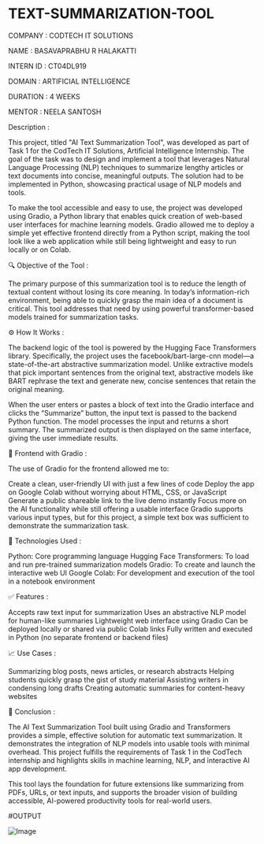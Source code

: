 # TEXT-SUMMARIZATION-TOOL

COMPANY : CODTECH IT SOLUTIONS

NAME : BASAVAPRABHU R HALAKATTI

INTERN ID : CT04DL919

DOMAIN : ARTIFICIAL INTELLIGENCE

DURATION : 4 WEEKS

MENTOR : NEELA SANTOSH

Description :

This project, titled "AI Text Summarization Tool", was developed as part of Task 1 for the CodTech IT Solutions, Artificial Intelligence Internship. The goal of the task was to design and implement a tool that leverages Natural Language Processing (NLP) techniques to summarize lengthy articles or text documents into concise, meaningful outputs. The solution had to be implemented in Python, showcasing practical usage of NLP models and tools.

To make the tool accessible and easy to use, the project was developed using Gradio, a Python library that enables quick creation of web-based user interfaces for machine learning models. Gradio allowed me to deploy a simple yet effective frontend directly from a Python script, making the tool look like a web application while still being lightweight and easy to run locally or on Colab.

🔍 Objective of the Tool :

The primary purpose of this summarization tool is to reduce the length of textual content without losing its core meaning. In today’s information-rich environment, being able to quickly grasp the main idea of a document is critical. This tool addresses that need by using powerful transformer-based models trained for summarization tasks.

⚙️ How It Works :

The backend logic of the tool is powered by the Hugging Face Transformers library. Specifically, the project uses the facebook/bart-large-cnn model—a state-of-the-art abstractive summarization model. Unlike extractive models that pick important sentences from the original text, abstractive models like BART rephrase the text and generate new, concise sentences that retain the original meaning.

When the user enters or pastes a block of text into the Gradio interface and clicks the “Summarize” button, the input text is passed to the backend Python function. The model processes the input and returns a short summary. The summarized output is then displayed on the same interface, giving the user immediate results.

🎨 Frontend with Gradio :

The use of Gradio for the frontend allowed me to:

Create a clean, user-friendly UI with just a few lines of code
Deploy the app on Google Colab without worrying about HTML, CSS, or JavaScript
Generate a public shareable link to the live demo instantly
Focus more on the AI functionality while still offering a usable interface
Gradio supports various input types, but for this project, a simple text box was sufficient to demonstrate the summarization task.

🧠 Technologies Used :

Python: Core programming language
Hugging Face Transformers: To load and run pre-trained summarization models
Gradio: To create and launch the interactive web UI
Google Colab: For development and execution of the tool in a notebook environment

✅ Features :

Accepts raw text input for summarization
Uses an abstractive NLP model for human-like summaries
Lightweight web interface using Gradio
Can be deployed locally or shared via public Colab links
Fully written and executed in Python (no separate frontend or backend files)

📈 Use Cases :

Summarizing blog posts, news articles, or research abstracts
Helping students quickly grasp the gist of study material
Assisting writers in condensing long drafts
Creating automatic summaries for content-heavy websites

📌 Conclusion :

The AI Text Summarization Tool built using Gradio and Transformers provides a simple, effective solution for automatic text summarization. It demonstrates the integration of NLP models into usable tools with minimal overhead. This project fulfills the requirements of Task 1 in the CodTech internship and highlights skills in machine learning, NLP, and interactive AI app development.

This tool lays the foundation for future extensions like summarizing from PDFs, URLs, or text inputs, and supports the broader vision of building accessible, AI-powered productivity tools for real-world users.

#OUTPUT

![Image](https://github.com/user-attachments/assets/dba43cde-41bf-4f03-813a-06f120556539)

